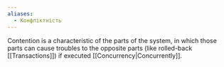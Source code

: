 ```yaml
---
aliases:
  - Конфліктність
---
```

Contention is a characteristic of the parts of the system, in which those parts can cause troubles to the opposite parts (like rolled-back [[Transactions]]) if executed [[Concurrency|Concurrently]].
